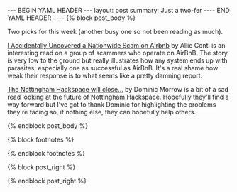 --- BEGIN YAML HEADER ---
layout: post
summary: Just a two-fer
---- END YAML HEADER ----
{% block post_body %}

Two picks for this week (another busy one so not been reading as much). 

[I Accidentally Uncovered a Nationwide Scam on Airbnb](https://www.vice.com/amp/en_us/article/43k7z3/nationwide-fake-host-scam-on-airbnb?__twitter_impression=true) by Allie Conti is an interesting read on a group of scammers who operate on AirBnB. The story is very low to the ground but really illustrates how any system ends up with parasites; especially one as successful as AirBnB. It's a real shame how weak their response is to what seems like a pretty damning report.

[The Nottingham Hackspace will close...](https://www.bricolage.run/blog/2019/10/31/the-nottingham-hackspace-will-close) by Dominic Morrow is a bit of a sad read looking at the future of Nottingham Hackspace. Hopefully they'll find a way forward but I've got to thank Dominic for highlighting the problems they're facing so, if nothing else, they can hopefully help others.

{% endblock post_body %}

{% block footnotes %}

{% endblock footnotes %}

{% block post_right %}

{% endblock post_right %}
